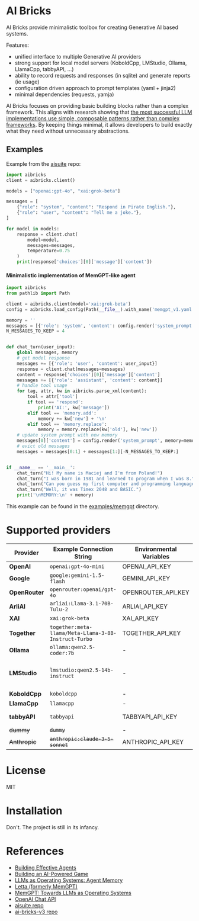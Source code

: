 # AI Bricks

AI Bricks provide minimalistic toolbox for creating Generative AI based systems.

Features:
- unified interface to multiple Generative AI providers
- strong support for local model servers (KoboldCpp, LMStudio, Ollama, LlamaCpp, tabbyAPI, ...)
- ability to record requests and responses (in sqlite) and generate reports (ie usage)
- configuration driven approach to prompt templates (yaml + jinja2)
- minimal dependencies (requests, yamja)

AI Bricks focuses on providing basic building blocks rather than a complex framework. This aligns with research showing that [the most successful LLM implementations use simple, composable patterns rather than complex frameworks](https://www.anthropic.com/research/building-effective-agents). By keeping things minimal, it allows developers to build exactly what they need without unnecessary abstractions.


## Examples

Example from the [aisuite](https://github.com/andrewyng/aisuite) repo:
```python
import aibricks
client = aibricks.client()

models = ["openai:gpt-4o", "xai:grok-beta"]

messages = [
    {"role": "system", "content": "Respond in Pirate English."},
    {"role": "user", "content": "Tell me a joke."},
]

for model in models:
    response = client.chat(
        model=model,
        messages=messages,
        temperature=0.75
    )
    print(response['choices'][0]['message']['content'])
```


#### Minimalistic implementation of MemGPT-like agent
```python
import aibricks
from pathlib import Path

client = aibricks.client(model='xai:grok-beta')
config = aibricks.load_config(Path(__file__).with_name('memgpt_v1.yaml'))

memory = ''
messages = [{'role': 'system', 'content': config.render('system_prompt', memory=memory)}]
N_MESSAGES_TO_KEEP = 4


def chat_turn(user_input):
    global messages, memory
    # get model response
    messages += [{'role': 'user', 'content': user_input}]
    response = client.chat(messages=messages)
    content = response['choices'][0]['message']['content']
    messages += [{'role': 'assistant', 'content': content}]
    # handle tool usage
    for tag, attr, kw in aibricks.parse_xml(content):
        tool = attr['tool']
        if tool == 'respond':
            print('AI:', kw['message'])
        elif tool == 'memory.add':
            memory += kw['new'] + '\n'
        elif tool == 'memory.replace':
            memory = memory.replace(kw['old'], kw['new'])
    # update system prompt with new memory
    messages[0]['content'] = config.render('system_prompt', memory=memory)
    # evict old messages
    messages = messages[0:1] + messages[1:][-N_MESSAGES_TO_KEEP:]


if __name__ == '__main__':
    chat_turn("Hi! My name is Maciej and I'm from Poland!")
    chat_turn("I was born in 1981 and learned to program when I was 8.")
    chat_turn("Can you guess my first computer and programming language?")
    chat_turn("Well, it was Timex 2048 and BASIC.")
    print('\nMEMORY:\n' + memory)
```
This example can be found in the [examples/memgpt](examples/memgpt) directory.

# Supported providers

| Provider       | Example Connection String     | Environmental Variables  | Notes |
|----------------|-------------------------------|--------------------------|-------|
| **OpenAI**     | `openai:gpt-4o-mini`          | OPENAI_API_KEY           |       |
| **Google**     | `google:gemini-1.5-flash`     | GEMINI_API_KEY           |       |
| **OpenRouter** | `openrouter:openai/gpt-4o`    | OPENROUTER_API_KEY       |       |
| **ArliAI**     | `arliai:Llama-3.1-70B-Tulu-2` | ARLIAI_API_KEY           |       |
| **XAI**        | `xai:grok-beta`               | XAI_API_KEY              |       |
| **Together**   | `together:meta-llama/Meta-Llama-3-8B-Instruct-Turbo` | TOGETHER_API_KEY |  |
| **Ollama**     | `ollama:qwen2.5-coder:7b`     | -                        | GGUF  |
| **LMStudio**   | `lmstudio:qwen2.5-14b-instruct` | -                      | GGUF<br>dynamic model loading |
| **KoboldCpp**  | `koboldcpp`                   | -                        | GGUF  |
| **LlamaCpp**   | `llamacpp`                    | -                        | GGUF  |
| **tabbyAPI**   | `tabbyapi`                    | TABBYAPI_API_KEY         | EXL2, GPTQ |
| ~~dummy~~      | ~~`dummy`~~                   | -                        |       |
| ~~Anthropic~~  | ~~`anthropic:claude-3-5-sonnet`~~ | ANTHROPIC_API_KEY |       |


# License

MIT

# Installation

Don't. The project is still in its infancy.


# References

- [Building Effective Agents](https://www.anthropic.com/research/building-effective-agents)
- [Building an AI-Powered Game](https://learn.deeplearning.ai/courses/building-an-ai-powered-game)
- [LLMs as Operating Systems: Agent Memory](https://learn.deeplearning.ai/courses/llms-as-operating-systems-agent-memory)
- [Letta (formerly MemGPT)](https://github.com/letta-ai/letta)
- [MemGPT: Towards LLMs as Operating Systems](https://arxiv.org/abs/2310.08560)
- [OpenAI Chat API](https://platform.openai.com/docs/api-reference/chat)
- [aisuite repo](https://github.com/andrewyng/aisuite)
- [ai-bricks-v3 repo](https://github.com/mobarski/ai-bricks-v3)
